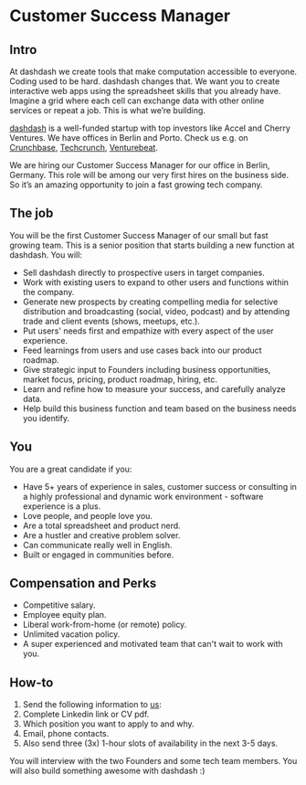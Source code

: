 # Customer Success Manager 
## Intro
At dashdash we create tools that make computation accessible to everyone.
Coding used to be hard. dashdash changes that. We want you to create interactive web apps using the spreadsheet skills that you already have. Imagine a grid where each cell can exchange data with other online services or repeat a job. This is what we’re building.

[dashdash](https://dashdash.com/) is a well-funded startup with top investors like Accel and Cherry Ventures. We have offices in Berlin and Porto. Check us e.g. on [Crunchbase](https://www.crunchbase.com/organization/dashdash), [Techcrunch](https://techcrunch.com/2018/05/16/dashdash-a-platform-to-create-web-apps-using-only-spreadsheet-skills-nabs-8m-led-by-accel/), [Venturebeat](https://venturebeat.com/2018/05/16/accel-leads-8-million-investment-in-dashdash-to-create-web-apps-from-spreadsheets/).

We are hiring our Customer Success Manager for our office in Berlin, Germany. This role will be among our very first hires on the business side. So it’s an amazing opportunity to join a fast growing tech company.

## The job
You will be the first Customer Success Manager of our small but fast growing team. This is a senior position that starts building a new function at dashdash. You will:
* Sell dashdash directly to prospective users in target companies.
* Work with existing users to expand to other users and functions within the company.
* Generate new prospects by creating compelling media for selective distribution and broadcasting (social, video, podcast) and by attending trade and client events (shows, meetups, etc.).
* Put users' needs first and empathize with every aspect of the user experience.
* Feed learnings from users and use cases back into our product roadmap.
* Give strategic input to Founders including business opportunities, market focus, pricing, product roadmap, hiring, etc.
* Learn and refine how to measure your success, and carefully analyze data.
* Help build this business function and team based on the business needs you identify.

## You
You are a great candidate if you:
* Have 5+ years of experience in sales, customer success or consulting in a highly professional and dynamic work environment - software experience is a plus.
* Love people, and people love you.
* Are a total spreadsheet and product nerd.
* Are a hustler and creative problem solver.
* Can communicate really well in English.
* Built or engaged in communities before.

## Compensation and Perks
* Competitive salary.
* Employee equity plan.
* Liberal work-from-home (or remote) policy.
* Unlimited vacation policy.
* A super experienced and motivated team that can't wait to work with you.

## How-to
1. Send the following information to [us](mailto:join@dashdash.com):
2. Complete Linkedin link or CV pdf.
3. Which position you want to apply to and why.
4. Email, phone contacts.
5. Also send three (3x) 1-hour slots of availability in the next 3-5 days.

You will interview with the two Founders and some tech team members. You will also build something awesome with dashdash :)
